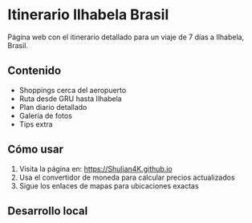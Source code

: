 # Itinerario Ilhabela Brasil

Página web con el itinerario detallado para un viaje de 7 días a Ilhabela, Brasil.

## Contenido

- Shoppings cerca del aeropuerto
- Ruta desde GRU hasta Ilhabela
- Plan diario detallado
- Galería de fotos
- Tips extra

## Cómo usar

1. Visita la página en: https://Shulian4K.github.io
2. Usa el convertidor de moneda para calcular precios actualizados
3. Sigue los enlaces de mapas para ubicaciones exactas

## Desarrollo local

